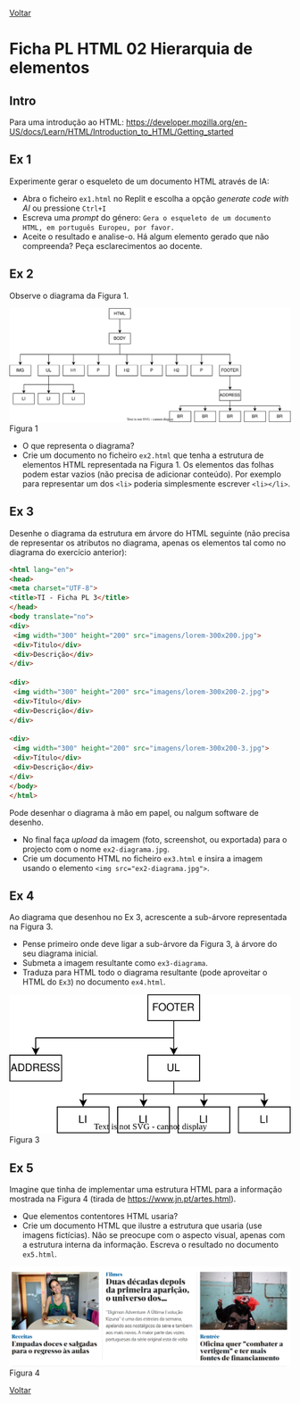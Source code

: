 [Voltar](/.tutorial/1.begin.md)

# Ficha PL HTML 02 Hierarquia de elementos

## Intro
Para uma introdução ao HTML: https://developer.mozilla.org/en-US/docs/Learn/HTML/Introduction_to_HTML/Getting_started

## Ex 1

Experimente gerar o esqueleto de um documento HTML através de IA: 
- Abra o ficheiro `ex1.html` no Replit e escolha a opção _generate code with AI_ ou pressione `Ctrl+I`
- Escreva uma _prompt_ do género: `Gera o esqueleto de um documento HTML, em português Europeu, por favor.`
- Aceite o resultado e analise-o. Há algum elemento gerado que não compreenda? Peça esclarecimentos ao docente.


## Ex 2 

Observe o diagrama da Figura 1.

![](assets/fig1.svg)
Figura 1

- O que representa o diagrama?
- Crie um documento no ficheiro `ex2.html` que tenha a estrutura de elementos HTML representada na Figura 1. Os elementos das folhas podem estar vazios (não precisa de adicionar conteúdo). Por exemplo para representar um dos `<li>` poderia simplesmente escrever `<li></li>`.

## Ex 3
Desenhe o diagrama da estrutura em árvore do HTML seguinte (não precisa de representar os atributos no diagrama, apenas os elementos tal como no diagrama do exercício anterior):
```html
<html lang="en">
<head>
<meta charset="UTF-8">
<title>TI - Ficha PL 3</title>
</head>
<body translate="no">
<div>
 <img width="300" height="200" src="imagens/lorem-300x200.jpg">
 <div>Titulo</div>
 <div>Descrição</div>
</div>

<div>
 <img width="300" height="200" src="imagens/lorem-300x200-2.jpg">
 <div>Título</div>
 <div>Descrição</div>
</div>

<div>
 <img width="300" height="200" src="imagens/lorem-300x200-3.jpg">
 <div>Título</div>
 <div>Descrição</div>
</div>
</body>
</html>
```

Pode desenhar o diagrama à mão em papel, ou nalgum software de desenho. 
- No final faça _upload_ da imagem (foto, screenshot, ou exportada) para o projecto com o nome `ex2-diagrama.jpg`.
- Crie um documento HTML no ficheiro `ex3.html` e insira a imagem usando o elemento `<img src="ex2-diagrama.jpg">`.

## Ex 4
Ao diagrama que desenhou no Ex 3, acrescente a sub-árvore representada na Figura 3. 

- Pense primeiro onde deve ligar a sub-árvore da Figura 3, à árvore do seu diagrama inicial.
- Submeta a imagem resultante como `ex3-diagrama`.
- Traduza para HTML todo o diagrama resultante (pode aproveitar o HTML do `Ex3`) no documento `ex4.html`.

![](assets/fig3.svg)
Figura 3

## Ex 5
Imagine que tinha de implementar uma estrutura HTML para a informação mostrada na Figura 4 (tirada de https://www.jn.pt/artes.html). 
- Que elementos contentores HTML usaria?
- Crie um documento HTML que ilustre a estrutura que usaria (use imagens fictícias). Não se preocupe com o aspecto visual, apenas com a estrutura interna da informação. Escreva o resultado no documento `ex5.html`.

![Figura 4](assets/fig4.png)
Figura 4

[Voltar](/.tutorial/1.begin.md)